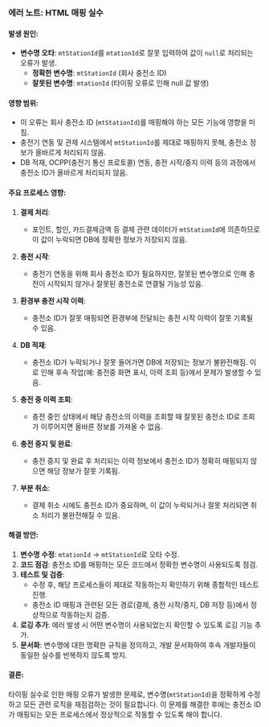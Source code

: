 ### 에러 노트: HTML 매핑 실수

#### 발생 원인:

- **변수명 오타**: `mtStationId`를 `mtationId`로 잘못 입력하여 값이 `null`로 처리되는 오류가 발생.
    - **정확한 변수명**: `mtStationId` (회사 충전소 ID)
    - **잘못된 변수명**: `mtationId` (타이핑 오류로 인해 null 값 발생)

#### 영향 범위:

- 이 오류는 회사 충전소 ID (`mtStationId`)를 매핑해야 하는 모든 기능에 영향을 미침.
- 충전기 연동 및 관제 시스템에서 `mtStationId`를 제대로 매핑하지 못해, 충전소 정보가 올바르게 처리되지 않음.
- DB 적재, OCPP(충전기 통신 프로토콜) 연동, 충전 시작/중지 이력 등의 과정에서 충전소 ID가 올바르게 처리되지 않음.

#### 주요 프로세스 영향:

1. **결제 처리**:
    
    - 포인트, 할인, 카드결제금액 등 결제 관련 데이터가 `mtStationId`에 의존하므로 이 값이 누락되면 DB에 정확한 정보가 저장되지 않음.
2. **충전 시작**:
    
    - 충전기 연동을 위해 회사 충전소 ID가 필요하지만, 잘못된 변수명으로 인해 충전이 시작되지 않거나 잘못된 충전소로 연결될 가능성 있음.
3. **환경부 충전 시작 이력**:
    
    - 충전소 ID가 잘못 매핑되면 환경부에 전달되는 충전 시작 이력이 잘못 기록될 수 있음.
4. **DB 적재**:
    
    - 충전소 ID가 누락되거나 잘못 들어가면 DB에 저장되는 정보가 불완전해짐. 이로 인해 후속 작업(예: 충전중 화면 표시, 이력 조회 등)에서 문제가 발생할 수 있음.
5. **충전 중 이력 조회**:
    
    - 충전 중인 상태에서 해당 충전소의 이력을 조회할 때 잘못된 충전소 ID로 조회가 이루어지면 올바른 정보를 가져올 수 없음.
6. **충전 중지 및 완료**:
    
    - 충전 중지 및 완료 후 처리되는 이력 정보에서 충전소 ID가 정확히 매핑되지 않으면 해당 정보가 잘못 기록됨.
7. **부분 취소**:
    
    - 결제 취소 시에도 충전소 ID가 중요하며, 이 값이 누락되거나 잘못 처리되면 취소 처리가 불완전해질 수 있음.

#### 해결 방안:

1. **변수명 수정**: `mtationId` → `mtStationId`로 오타 수정.
2. **코드 점검**: 충전소 ID를 매핑하는 모든 코드에서 정확한 변수명이 사용되도록 점검.
3. **테스트 및 검증**:
    - 수정 후, 해당 프로세스들이 제대로 작동하는지 확인하기 위해 종합적인 테스트 진행.
    - 충전소 ID 매핑과 관련된 모든 경로(결제, 충전 시작/중지, DB 저장 등)에서 정상적으로 작동하는지 검증.
4. **로깅 추가**: 에러 발생 시 어떤 변수명이 사용되었는지 확인할 수 있도록 로깅 기능 추가.
5. **문서화**: 변수명에 대한 명확한 규칙을 정의하고, 개발 문서화하여 후속 개발자들이 동일한 실수를 반복하지 않도록 방지.

#### 결론:

타이핑 실수로 인한 매핑 오류가 발생한 문제로, 변수명(`mtStationId`)을 정확하게 수정하고 모든 관련 로직을 재점검하는 것이 필요합니다. 이 문제를 해결한 후에는 충전소 ID가 매핑되는 모든 프로세스에서 정상적으로 작동할 수 있도록 해야 합니다.